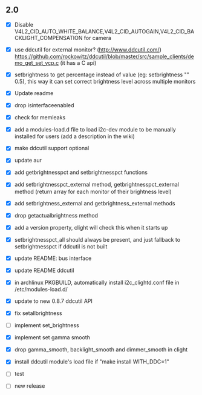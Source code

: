 ## 2.0

- [x] Disable V4L2_CID_AUTO_WHITE_BALANCE,V4L2_CID_AUTOGAIN,V4L2_CID_BACKLIGHT_COMPENSATION for camera
- [x] use ddcutil for external monitor? (http://www.ddcutil.com/) https://github.com/rockowitz/ddcutil/blob/master/src/sample_clients/demo_get_set_vcp.c (it has a C api)
- [x] setbrightness to get percentage instead of value (eg: setbrightness "" 0.5), this way it can set correct brightness level across multiple monitors
- [x] Update readme
- [x] drop isinterfaceenabled
- [x] check for memleaks
- [x] add a modules-load.d file to load i2c-dev module to be manually installed for users (add a description in the wiki)
- [x] make ddcutil support optional
- [x] update aur
- [x] add getbrightnesspct and setbrightnesspct functions
- [x] add setbrightnesspct_external method, getbrightnesspct_external method (return array for each monitor of their brightness level)
- [x] add setbrightness_external and getbrightness_external methods
- [x] drop getactualbrightness method
- [x] add a version property, clight will check this when it starts up
- [x] setbrightnesspct_all should always be present, and just fallback to setbrightnesspct if ddcutil is not built
- [x] update README: bus interface
- [x] update README ddcutil
- [x] in archlinux PKGBUILD, automatically install i2c_clightd.conf file in /etc/modules-load.d/
- [x] update to new 0.8.7 ddcutil API

- [x] fix setallbrightness
- [ ] implement set_brightness
- [x] implement set gamma smooth
- [x] drop gamma_smooth, backlight_smooth and dimmer_smooth in clight
- [x] install ddcutil module's load file if "make install WITH_DDC=1"

- [ ] test
- [ ] new release
